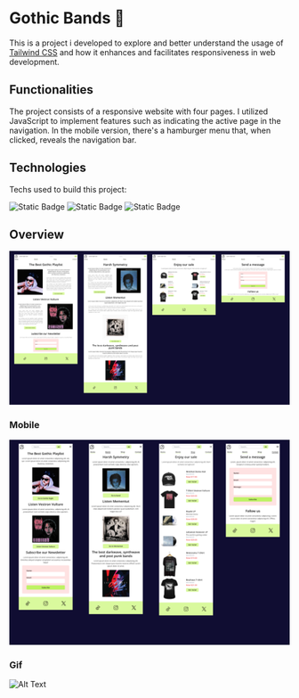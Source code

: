 # Gothic Bands 🦇

 This is a project i developed to explore and better understand the usage of [Tailwind CSS](https://tailwindcss.com/) and how it enhances and facilitates responsiveness in web development.

 ## Functionalities

 The project consists of a responsive website with four pages. I utilized JavaScript to implement features such as indicating the active page in the navigation. In the mobile version, there's a hamburger menu that, when clicked, reveals the navigation bar.

## Technologies
Techs used to build this project:

![Static Badge](https://img.shields.io/badge/HTML5-green)
![Static Badge](https://img.shields.io/badge/Tailwind--CSS-blue)
![Static Badge](https://img.shields.io/badge/JavaScript-yellow)


## Overview  

<img src="screenshots/gothic-bands-overview.png">


### Mobile

<img src="screenshots/gothic-bands-overview-mobile.png">


### Gif
![Alt Text](screenshots/overview.gif)

